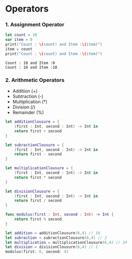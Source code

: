 # Operators

### 1. Assignment Operator
```swift
let count = 10
var item = 0
print("Count : \(count) and Item :\(item)")
item = count
print("Count : \(count) and Item :\(item)")
```
```
Count : 10 and Item :0
Count : 10 and Item :10
```

### 2. Arithmetic Operators
- Addition (+)
- Subtraction (-)
- Multiplication (*)
- Division (/)
- Remainder (%)
```swift
let additionClousure = {
    (first : Int, second : Int) -> Int in
    return first + second
}

let subractionClousure = {
    (first : Int, second : Int) -> Int in
    return first - second
}

let multiplicationClousure = {
    (first : Int, second : Int) -> Int in
    return first * second
}

let divisionClousure = {
    (first : Int, second : Int) -> Int in
    return first / second
}

func modulus(first : Int, second : Int) -> Int {
    return first % second
}
```

```swift
let addition = additionClousure(6,4) // 10
let subraction = subractionClousure(6,4) // 2
let multiplication = multiplicationClousure(6,4) // 24
let division = divisionClousure(6,4) // 1
modulus(first: 6, second: 4)
```
